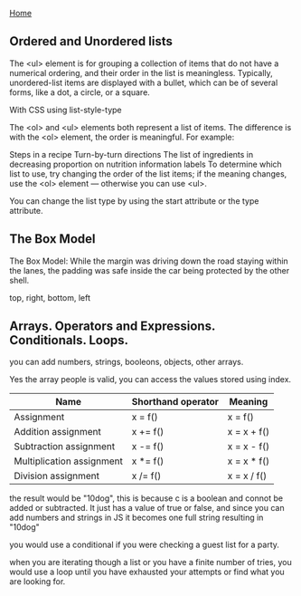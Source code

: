 [Home](../README.md)

## Ordered and Unordered lists

The \<ul> element is for grouping a collection of items that do not have a numerical ordering, and their order in the list is meaningless. Typically, unordered-list items are displayed with a bullet, which can be of several forms, like a dot, a circle, or a square.

With CSS using list-style-type

The \<ol> and \<ul> elements both represent a list of items. The difference is with the \<ol> element, the order is meaningful. For example:

Steps in a recipe
Turn-by-turn directions
The list of ingredients in decreasing proportion on nutrition information labels
To determine which list to use, try changing the order of the list items; if the meaning changes, use the \<ol> element — otherwise you can use \<ul>.

You can change the list type by using the start attribute or the type attribute.

## The Box Model

The Box Model: While the margin was driving down the road staying within the lanes, the padding was safe inside the car being protected by the other shell.

top, right, bottom, left

## Arrays. Operators and Expressions. Conditionals. Loops.

you can add numbers, strings, booleons, objects, other arrays.

Yes the array people is valid, you can access the values stored using index.

|Name|Shorthand operator| Meaning |
|-------|-------|-------|
|Assignment	|x = f()|x = f()
|Addition assignment|	x += f()|x = x + f()
|Subtraction assignment|	x -= f()	|x = x - f()
|Multiplication assignment|	x *= f()	|x = x * f()
|Division assignment|	x /= f()	|x = x / f()

the result would be "10dog", this is because c is a boolean and connot be added or subtracted. It just has a value of true or false, and since you can add numbers and strings in JS it becomes one full string resulting in "10dog"

you would use a conditional if you were checking a guest list for a party.

when you are iterating though a list or you have a finite number of tries, you would use a loop until you have exhausted your attempts or find what you are looking for.